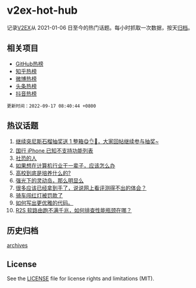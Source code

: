 # v2ex-hot-hub

 记录[V2EX](https://www.v2ex.com/)从 2021-01-06 日至今的热门话题。每小时抓取一次数据，按天[归档](archives)。
 
 ## 相关项目

- [GitHub热榜](https://github.com/snaildev/github-hot-hub)
- [知乎热榜](https://github.com/snaildev/zhihu-hot-hub)
- [微博热榜](https://github.com/snaildev/weibo-hot-hub)
- [头条热榜](https://github.com/snaildev/toutiao-hot-hub)
- [抖音热榜](https://github.com/snaildev/douyin-hot-hub)


 `更新时间：2022-09-17 08:40:44 +0800`

## 热议话题

1. [继续突尼斯石榴抽奖送 1 整箱😋👌🧺，大家回帖继续参与抽奖~](https://www.v2ex.com/t/880463)
1. [国行 iPhone 已知不支持功能列表](https://www.v2ex.com/t/880430)
1. [社恐的人](https://www.v2ex.com/t/880444)
1. [如果想在计算机行业干一辈子，应该怎么办](https://www.v2ex.com/t/880497)
1. [高校到底是培养什么的?](https://www.v2ex.com/t/880514)
1. [强光下的灵动岛，那么明显么](https://www.v2ex.com/t/880549)
1. [很多应该已经拿到手了，说说网上看评测得不出的体会？](https://www.v2ex.com/t/880437)
1. [骑车闯红灯被罚款了](https://www.v2ex.com/t/880612)
1. [如何写出更优雅的代码。](https://www.v2ex.com/t/880453)
1. [R2S 软路由跑不满千兆，如何排查性能瓶颈在哪？](https://www.v2ex.com/t/880429)

## 历史归档

[archives](archives)

## License

See the [LICENSE](LICENSE) file for license rights and limitations (MIT).
